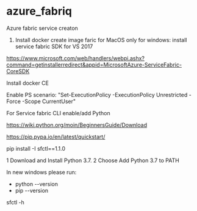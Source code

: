 # azure_fabriq
Azure fabric service creaton

1. Install docker create image faric for MacOS only
for windows:
install service fabric SDK for VS 2017

https://www.microsoft.com/web/handlers/webpi.ashx?command=getinstallerredirect&appid=MicrosoftAzure-ServiceFabric-CoreSDK

Install docker CE 

Enable PS scenario:
"Set-ExecutionPolicy -ExecutionPolicy Unrestricted -Force -Scope CurrentUser"


For Service fabric CLI enable/add Python 

https://wiki.python.org/moin/BeginnersGuide/Download

https://pip.pypa.io/en/latest/quickstart/

pip install -I sfctl==1.1.0

1 Download and Install Python 3.7.
2 Choose Add Python 3.7 to PATH


In new windows please run:
 - python --version
 - pip --version

sfctl -h

